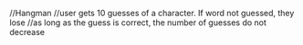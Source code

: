 //Hangman
//user gets 10 guesses of a character. If word not guessed, they lose
//as long as the guess is correct, the number of guesses do not decrease